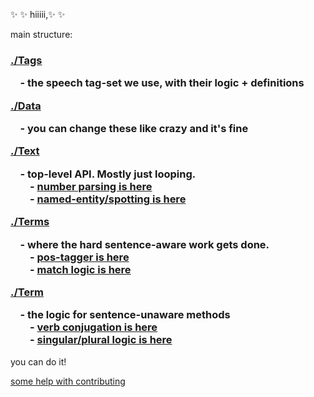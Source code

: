 :sparkles: :sparkles: hiiiii,:sparkles: :sparkles:

main structure:
<h3 align="left">

  <a href="./tags">./Tags</a>  
  <div>&nbsp;  &nbsp; - the speech tag-set we use, with their logic + definitions</div>

  <a href="./data">./Data</a>  
  <div>&nbsp;  &nbsp; - you can change these like crazy and it's fine</div>

  <a href="./text">./Text</a>  
  <div>&nbsp;  &nbsp; - top-level API. Mostly just looping.</div>
    <div>&nbsp;  &nbsp; &nbsp; &nbsp; - <a href="./result/subset/values">number parsing is here</a></div>
    <div>&nbsp;  &nbsp; &nbsp; &nbsp; - <a href="./result/subset/things">named-entity/spotting is here</a></div>

  <a href="./terms">./Terms</a>  
  <div>&nbsp;  &nbsp; - where the hard sentence-aware work gets done. </div>
  <div>&nbsp;  &nbsp; &nbsp; &nbsp; - <a href="./terms/tagger">pos-tagger is here</a></div>
  <div>&nbsp;  &nbsp; &nbsp; &nbsp; - <a href="./terms/match">match logic is here</a></div>

  <a href="./term">./Term</a>  
  <div>&nbsp;  &nbsp; - the logic for sentence-unaware methods</div>
  <div>&nbsp;  &nbsp; &nbsp; &nbsp; - <a href="./term/verb/conjugate">verb conjugation is here</a></div>
  <div>&nbsp;  &nbsp; &nbsp; &nbsp; - <a href="./term/noun/inflect">singular/plural logic is here</a></div>
</h3>

you can do it!

[some help with contributing](https://github.com/nlp-compromise/compromise/wiki/Contributing)
